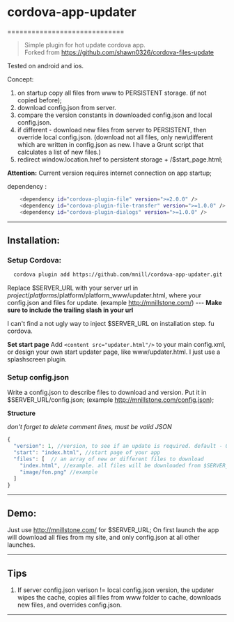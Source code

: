 # cordova-app-updater
=============================
> Simple plugin for hot update cordova app.  
> Forked from https://github.com/shawn0326/cordova-files-update

Tested on android and ios.


Concept:

1. on startup copy all files from www to PERSISTENT storage. (if not copied before);
2. download config.json from server.
3. compare the version constants in downloaded config.json and local config.json.
4. if different - download new files from server to PERSISTENT, then override local config.json.
(download not all files, only new\different which are written in config.json as new. I have a Grunt script that calculates a list of new files.)
5. redirect window.location.href to persistent storage + /$start_page.html;

**Attention:**
Current version requires internet connection on app startup;  

dependency :
```bash
    <dependency id="cordova-plugin-file" version=">=2.0.0" />
    <dependency id="cordova-plugin-file-transfer" version=">=1.0.0" />
    <dependency id="cordova-plugin-dialogs" version=">=1.0.0" />
```

 --------------------------------------------------------------------------------  
## Installation:
### Setup Cordova:

```bash
  cordova plugin add https://github.com/mnill/cordova-app-updater.git
```
Replace $SERVER_URL with your server url in $project/platforms/$platform/platform_www/updater.html, where your config.json and files for update. (example http://mnillstone.com/) --- **Make sure to include the trailing slash in your url**

I can't find a not ugly way to inject $SERVER_URL on installation step. fu cordova.


**Set start page**
Add ```<content src="updater.html"/>``` to your main config.xml, or design your own start updater page, like www/updater.html. I just use a splashscreen plugin.

### Setup config.json
Write a config.json to describe files to download and version. Put it in $SERVER_URL/config.json; (example http://mnillstone.com/config.json);

**Structure**

*don't forget to delete comment lines, must be valid JSON*
```javascript
{
  "version": 1, //version, to see if an update is required. default - 0
  "start": "index.html", //start page of your app
  "files": [  // an array of new or different files to download
    "index.html", //example. all files will be downloaded from $SERVER_URL/$this_path
    "image/fon.png" //example
  ]
}
```

--------------------------------------------------------------------------------  
## Demo:
Just use http://mnillstone.com/ for $SERVER_URL; On first launch the app will download all files from my site, and only config.json at all other launches.

 --------------------------------------------------------------------------------  
## Tips  
1) If server config.json verison != local config.json version, the updater wipes the cache, copies all files from www folder to cache, downloads new files, and overrides config.json.

--------------------------------------------------------------------------------  

